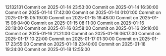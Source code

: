 12132131
Commit on 2025-01-14 23:53:00
Commit on 2025-01-14 16:30:00
Commit on 2025-01-14 17:42:00
Commit on 2025-01-14 01:01:00
Commit on 2025-01-15 05:19:00
Commit on 2025-01-15 19:48:00
Commit on 2025-01-15 06:04:00
Commit on 2025-01-15 08:11:00
Commit on 2025-01-16 20:18:00
Commit on 2025-01-16 03:58:00
Commit on 2025-01-16 09:16:00
Commit on 2025-01-16 21:21:00
Commit on 2025-01-16 06:17:00
Commit on 2025-01-17 10:22:00
Commit on 2025-01-17 01:30:00
Commit on 2025-01-17 23:55:00
Commit on 2025-01-18 23:40:00
Commit on 2025-01-18 19:24:00
Commit on 2025-01-18 12:55:00
